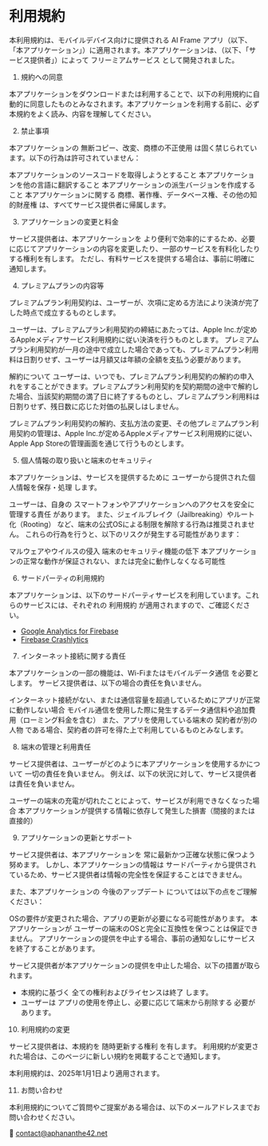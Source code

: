 # 利用規約
本利用規約は、モバイルデバイス向けに提供される AI Frame アプリ（以下、「本アプリケーション」）に適用されます。本アプリケーションは、（以下、「サービス提供者」）によって フリーミアムサービス として開発されました。

1. 規約への同意

本アプリケーションをダウンロードまたは利用することで、以下の利用規約に自動的に同意したものとみなされます。本アプリケーションを利用する前に、必ず本規約をよく読み、内容を理解してください。

2. 禁止事項

本アプリケーションの 無断コピー、改変、商標の不正使用 は固く禁じられています。以下の行為は許可されていません：

本アプリケーションのソースコードを取得しようとすること
本アプリケーションを他の言語に翻訳すること
本アプリケーションの派生バージョンを作成すること
本アプリケーションに関する 商標、著作権、データベース権、その他の知的財産権 は、すべてサービス提供者に帰属します。

3. アプリケーションの変更と料金

サービス提供者は、本アプリケーションを より便利で効率的にするため、必要に応じてアプリケーションの内容を変更したり、一部のサービスを有料化したりする権利を有します。
ただし、有料サービスを提供する場合は、事前に明確に通知します。

4. プレミアムプランの内容等

プレミアムプラン利用契約は、ユーザーが、次項に定める方法により決済が完了した時点で成立するものとします。

ユーザーは、プレミアムプラン利用契約の締結にあたっては、Apple Inc.が定めるAppleメディアサービス利用規約に従い決済を行うものとします。
プレミアムプラン利用契約が一月の途中で成立した場合であっても、プレミアムプラン利用料は日割りせず、ユーザーは月額又は年額の全額を支払う必要があります。

解約について
ユーザーは、いつでも、プレミアムプラン利用契約の解約の申入れをすることができます。プレミアムプラン利用契約を契約期間の途中で解約した場合、当該契約期間の満了日に終了するものとし、プレミアムプラン利用料は日割りせず、残日数に応じた対価の払戻しはしません。

プレミアムプラン利用契約の解約、支払方法の変更、その他プレミアムプラン利用契約の管理は、Apple Inc.が定めるAppleメディアサービス利用規約に従い、Apple App Storeの管理画面を通じて行うものとします。

5. 個人情報の取り扱いと端末のセキュリティ

本アプリケーションは、サービスを提供するために ユーザーから提供された個人情報を保存・処理 します。

ユーザーは、自身の スマートフォンやアプリケーションへのアクセスを安全に管理する責任 があります。
また、ジェイルブレイク（Jailbreaking）やルート化（Rooting） など、端末の公式OSによる制限を解除する行為は推奨されません。
これらの行為を行うと、以下のリスクが発生する可能性があります：

マルウェアやウイルスの侵入
端末のセキュリティ機能の低下
本アプリケーションの正常な動作が保証されない、または完全に動作しなくなる可能性

6. サードパーティの利用規約

本アプリケーションは、以下のサードパーティサービスを利用しています。これらのサービスには、それぞれの 利用規約 が適用されますので、ご確認ください。

*   [Google Analytics for Firebase](https://www.google.com/analytics/terms/)
*   [Firebase Crashlytics](https://firebase.google.com/terms/crashlytics)

7. インターネット接続に関する責任

本アプリケーションの一部の機能は、Wi-Fiまたはモバイルデータ通信 を必要とします。
サービス提供者は、以下の場合の責任を負いません。

インターネット接続がない、または通信容量を超過しているためにアプリが正常に動作しない場合
モバイル通信を使用した際に発生するデータ通信料や追加費用（ローミング料金を含む）
また、アプリを使用している端末の 契約者が別の人物 である場合、契約者の許可を得た上で利用しているものとみなします。

8. 端末の管理と利用責任

サービス提供者は、ユーザーがどのように本アプリケーションを使用するかについて 一切の責任を負いません。
例えば、以下の状況に対して、サービス提供者は責任を負いません。

ユーザーの端末の充電が切れたことによって、サービスが利用できなくなった場合
本アプリケーションが提供する情報に依存して発生した損害（間接的または直接的）

9. アプリケーションの更新とサポート

サービス提供者は、本アプリケーションを 常に最新かつ正確な状態に保つよう努めます。
しかし、本アプリケーションの情報は サードパーティから提供されているため、サービス提供者は情報の完全性を保証することはできません。

また、本アプリケーションの 今後のアップデート については以下の点をご理解ください：

OSの要件が変更された場合、アプリの更新が必要になる可能性があります。
本アプリケーションが ユーザーの端末のOSと完全に互換性を保つことは保証できません。
アプリケーションの提供を中止する場合、事前の通知なしにサービスを終了することがあります。

サービス提供者が本アプリケーションの提供を中止した場合、以下の措置が取られます。
- 本規約に基づく 全ての権利およびライセンスは終了 します。
- ユーザーは アプリの使用を停止し、必要に応じて端末から削除する 必要があります。

10. 利用規約の変更

サービス提供者は、本規約を 随時更新する権利 を有します。
利用規約が変更された場合は、このページに新しい規約を掲載することで通知します。

本利用規約は、2025年1月1日より適用されます。

11. お問い合わせ

本利用規約についてご質問やご提案がある場合は、以下のメールアドレスまでお問い合わせください。

📩 contact@aphananthe42.net
